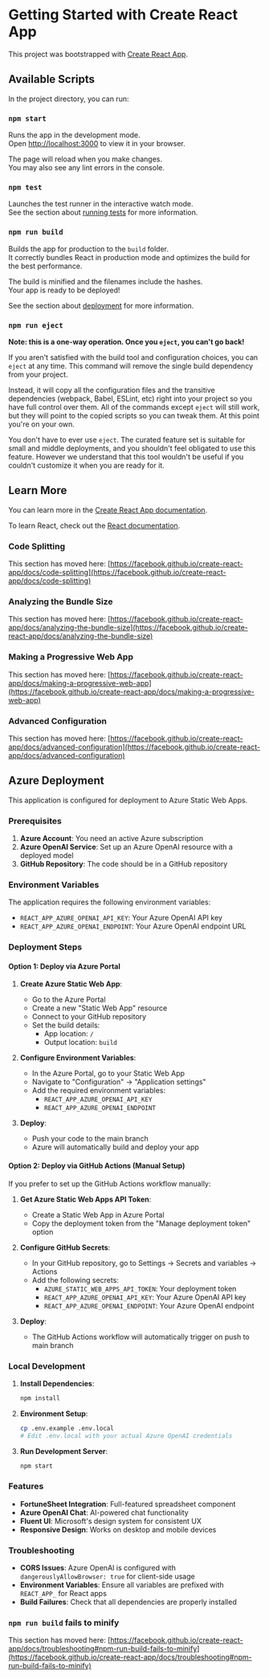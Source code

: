 # Getting Started with Create React App

This project was bootstrapped with [Create React App](https://github.com/facebook/create-react-app).

## Available Scripts

In the project directory, you can run:

### `npm start`

Runs the app in the development mode.\
Open [http://localhost:3000](http://localhost:3000) to view it in your browser.

The page will reload when you make changes.\
You may also see any lint errors in the console.

### `npm test`

Launches the test runner in the interactive watch mode.\
See the section about [running tests](https://facebook.github.io/create-react-app/docs/running-tests) for more information.

### `npm run build`

Builds the app for production to the `build` folder.\
It correctly bundles React in production mode and optimizes the build for the best performance.

The build is minified and the filenames include the hashes.\
Your app is ready to be deployed!

See the section about [deployment](https://facebook.github.io/create-react-app/docs/deployment) for more information.

### `npm run eject`

**Note: this is a one-way operation. Once you `eject`, you can't go back!**

If you aren't satisfied with the build tool and configuration choices, you can `eject` at any time. This command will remove the single build dependency from your project.

Instead, it will copy all the configuration files and the transitive dependencies (webpack, Babel, ESLint, etc) right into your project so you have full control over them. All of the commands except `eject` will still work, but they will point to the copied scripts so you can tweak them. At this point you're on your own.

You don't have to ever use `eject`. The curated feature set is suitable for small and middle deployments, and you shouldn't feel obligated to use this feature. However we understand that this tool wouldn't be useful if you couldn't customize it when you are ready for it.

## Learn More

You can learn more in the [Create React App documentation](https://facebook.github.io/create-react-app/docs/getting-started).

To learn React, check out the [React documentation](https://reactjs.org/).

### Code Splitting

This section has moved here: [https://facebook.github.io/create-react-app/docs/code-splitting](https://facebook.github.io/create-react-app/docs/code-splitting)

### Analyzing the Bundle Size

This section has moved here: [https://facebook.github.io/create-react-app/docs/analyzing-the-bundle-size](https://facebook.github.io/create-react-app/docs/analyzing-the-bundle-size)

### Making a Progressive Web App

This section has moved here: [https://facebook.github.io/create-react-app/docs/making-a-progressive-web-app](https://facebook.github.io/create-react-app/docs/making-a-progressive-web-app)

### Advanced Configuration

This section has moved here: [https://facebook.github.io/create-react-app/docs/advanced-configuration](https://facebook.github.io/create-react-app/docs/advanced-configuration)

## Azure Deployment

This application is configured for deployment to Azure Static Web Apps.

### Prerequisites

1. **Azure Account**: You need an active Azure subscription
2. **Azure OpenAI Service**: Set up an Azure OpenAI resource with a deployed model
3. **GitHub Repository**: The code should be in a GitHub repository

### Environment Variables

The application requires the following environment variables:

- `REACT_APP_AZURE_OPENAI_API_KEY`: Your Azure OpenAI API key
- `REACT_APP_AZURE_OPENAI_ENDPOINT`: Your Azure OpenAI endpoint URL

### Deployment Steps

#### Option 1: Deploy via Azure Portal

1. **Create Azure Static Web App**:
   - Go to the Azure Portal
   - Create a new "Static Web App" resource
   - Connect to your GitHub repository
   - Set the build details:
     - App location: `/`
     - Output location: `build`

2. **Configure Environment Variables**:
   - In the Azure Portal, go to your Static Web App
   - Navigate to "Configuration" → "Application settings"
   - Add the required environment variables:
     - `REACT_APP_AZURE_OPENAI_API_KEY`
     - `REACT_APP_AZURE_OPENAI_ENDPOINT`

3. **Deploy**:
   - Push your code to the main branch
   - Azure will automatically build and deploy your app

#### Option 2: Deploy via GitHub Actions (Manual Setup)

If you prefer to set up the GitHub Actions workflow manually:

1. **Get Azure Static Web Apps API Token**:
   - Create a Static Web App in Azure Portal
   - Copy the deployment token from the "Manage deployment token" option

2. **Configure GitHub Secrets**:
   - In your GitHub repository, go to Settings → Secrets and variables → Actions
   - Add the following secrets:
     - `AZURE_STATIC_WEB_APPS_API_TOKEN`: Your deployment token
     - `REACT_APP_AZURE_OPENAI_API_KEY`: Your Azure OpenAI API key
     - `REACT_APP_AZURE_OPENAI_ENDPOINT`: Your Azure OpenAI endpoint

3. **Deploy**:
   - The GitHub Actions workflow will automatically trigger on push to main branch

### Local Development

1. **Install Dependencies**:
   ```bash
   npm install
   ```

2. **Environment Setup**:
   ```bash
   cp .env.example .env.local
   # Edit .env.local with your actual Azure OpenAI credentials
   ```

3. **Run Development Server**:
   ```bash
   npm start
   ```

### Features

- **FortuneSheet Integration**: Full-featured spreadsheet component
- **Azure OpenAI Chat**: AI-powered chat functionality
- **Fluent UI**: Microsoft's design system for consistent UX
- **Responsive Design**: Works on desktop and mobile devices

### Troubleshooting

- **CORS Issues**: Azure OpenAI is configured with `dangerouslyAllowBrowser: true` for client-side usage
- **Environment Variables**: Ensure all variables are prefixed with `REACT_APP_` for React apps
- **Build Failures**: Check that all dependencies are properly installed

### `npm run build` fails to minify

This section has moved here: [https://facebook.github.io/create-react-app/docs/troubleshooting#npm-run-build-fails-to-minify](https://facebook.github.io/create-react-app/docs/troubleshooting#npm-run-build-fails-to-minify)
